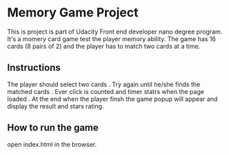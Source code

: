# Memory Game Project

This is project is part of Udacity Front end developer nano degree program. 
It's a momery card game test the player memory ability. 
The game has 16 cards (8 pairs of 2) and the player has to match two cards at a time.

## Instructions
  The player should select two cards .
  Try again until he/she finds the matched cards .
  Ever click is counted and timer statrs when the page loaded .
  At the end when the player finsh the game popup will appear and display the result and stars rating.

## How to run the game
 open index.html in the browser.
 

